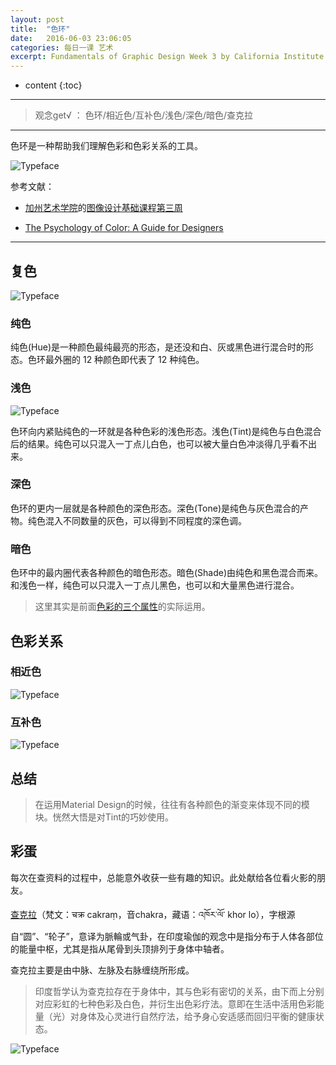 ```yaml
---
layout: post
title:  "色环"
date:   2016-06-03 23:06:05
categories: 每日一课 艺术
excerpt: Fundamentals of Graphic Design Week 3 by California Institute of the Arts
---
```


* content
{:toc}

---

> 观念get√ ： 色环/相近色/互补色/浅色/深色/暗色/查克拉

---

色环是一种帮助我们理解色彩和色彩关系的工具。

![Typeface](http://o7y3ots7t.bkt.clouddn.com/2016/06/05/Screen%20Shot%202016-06-06%20at%2011.33.21%20PM.png)


参考文献：

* [加州艺术学院](https://art.calarts.edu/)的[图像设计基础课程第三周](https://www.coursera.org/learn/fundamentals-of-graphic-design/)

* [The Psychology of Color: A Guide for Designers](http://visual.ly/color-guide-designers)


---

## 复色

![Typeface](http://o7y3ots7t.bkt.clouddn.com/2016/06/05/Screen%20Shot%202016-06-06%20at%2011.02.24%20PM.png)

### 纯色

纯色(Hue)是一种颜色最纯最亮的形态，是还没和白、灰或黑色进行混合时的形态。色环最外圈的 12 种颜色即代表了 12 种纯色。

### 浅色

![Typeface](http://o7y3ots7t.bkt.clouddn.com/2016/06/05/Screen%20Shot%202016-06-06%20at%2011.01.36%20PM.png)

色环向内紧贴纯色的一环就是各种色彩的浅色形态。浅色(Tint)是纯色与白色混合后的结果。纯色可以只混入一丁点儿白色，也可以被大量白色冲淡得几乎看不出来。

### 深色

色环的更内一层就是各种颜色的深色形态。深色(Tone)是纯色与灰色混合的产物。纯色混入不同数量的灰色，可以得到不同程度的深色调。

### 暗色

色环中的最内圈代表各种颜色的暗色形态。暗色(Shade)由纯色和黑色混合而来。和浅色一样，纯色可以只混入一丁点儿黑色，也可以和大量黑色进行混合。

> 这里其实是前面[色彩的三个属性](http://daoling.github.io/2016/06/03/%E8%89%B2%E5%BD%A9%E5%9F%BA%E7%A1%80/#section-4)的实际运用。


## 色彩关系

###  相近色

![Typeface](http://o7y3ots7t.bkt.clouddn.com/2016/06/05/Screen%20Shot%202016-06-06%20at%2011.01.05%20PM.png)

###  互补色

![Typeface](http://o7y3ots7t.bkt.clouddn.com/2016/06/05/Screen%20Shot%202016-06-06%20at%2011.01.23%20PM.png)

##  总结

>  在运用Material Design的时候，往往有各种颜色的渐变来体现不同的模块。恍然大悟是对Tint的巧妙使用。

##  彩蛋

每次在查资料的过程中，总能意外收获一些有趣的知识。此处献给各位看火影的朋友。

[查克拉](https://zh.wikipedia.org/wiki/%E6%9F%A5%E5%85%8B%E6%8B%89)（梵文：चक्र cakraṃ，音chakra，藏语：འཁོར་ལོ་ khor lo），字根源自“圆”、“轮子”，意译为脈輪或气卦，在印度瑜伽的观念中是指分布于人体各部位的能量中枢，尤其是指从尾骨到头顶排列于身体中轴者。

查克拉主要是由中脉、左脉及右脉缠绕所形成。

> 印度哲学认为查克拉存在于身体中，其与色彩有密切的关系，由下而上分别对应彩虹的七种色彩及白色，并衍生出色彩疗法。意即在生活中活用色彩能量（光）对身体及心灵进行自然疗法，给予身心安适感而回归平衡的健康状态。

![Typeface](http://o7y3ots7t.bkt.clouddn.com/2016%2F06%2F05%2FScreen%20Shot%202016-06-06%20at%2011.56.05%20PM.png)
